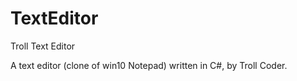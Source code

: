 # TextEditor
Troll Text Editor

A text editor (clone of win10 Notepad) written in C#, by Troll Coder.
